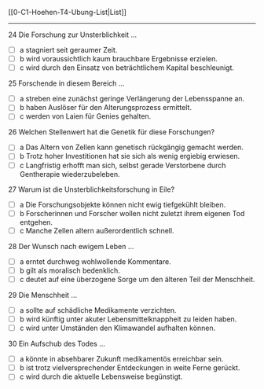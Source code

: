 [[0-C1-Hoehen-T4-Ubung-List|List]]

---

24 Die Forschung zur Unsterblichkeit ...
- [ ] a stagniert seit geraumer Zeit.  
- [ ] b wird voraussichtlich kaum brauchbare Ergebnisse erzielen.  
- [ ] c wird durch den Einsatz von beträchtlichem Kapital beschleunigt.

25 Forschende in diesem Bereich ...
- [ ] a streben eine zunächst geringe Verlängerung der Lebensspanne an.  
- [ ] b haben Auslöser für den Alterungsprozess ermittelt.  
- [ ] c werden von Laien für Genies gehalten.

26 Welchen Stellenwert hat die Genetik für diese Forschungen?
- [ ] a Das Altern von Zellen kann genetisch rückgängig gemacht werden.  
- [ ] b Trotz hoher Investitionen hat sie sich als wenig ergiebig erwiesen.  
- [ ] c Langfristig erhofft man sich, selbst gerade Verstorbene durch Gentherapie wiederzubeleben.

27 Warum ist die Unsterblichkeitsforschung in Eile?
- [ ] a Die Forschungsobjekte können nicht ewig tiefgekühlt bleiben.  
- [ ] b Forscherinnen und Forscher wollen nicht zuletzt ihrem eigenen Tod entgehen.  
- [ ] c Manche Zellen altern außerordentlich schnell.

28 Der Wunsch nach ewigem Leben ...
- [ ] a erntet durchweg wohlwollende Kommentare.  
- [ ] b gilt als moralisch bedenklich.  
- [ ] c deutet auf eine überzogene Sorge um den älteren Teil der Menschheit.

29 Die Menschheit ...
- [ ] a sollte auf schädliche Medikamente verzichten.  
- [ ] b wird künftig unter akuter Lebensmittelknappheit zu leiden haben.  
- [ ] c wird unter Umständen den Klimawandel aufhalten können.

30 Ein Aufschub des Todes ...
- [ ] a könnte in absehbarer Zukunft medikamentös erreichbar sein.  
- [ ] b ist trotz vielversprechender Entdeckungen in weite Ferne gerückt.  
- [ ] c wird durch die aktuelle Lebensweise begünstigt.
